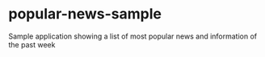 # popular-news-sample
Sample application showing a list of most popular news and information of the past week
